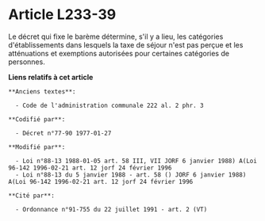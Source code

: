 # Article L233-39

Le décret qui fixe le barème détermine, s'il y a lieu, les catégories d'établissements dans lesquels la taxe de séjour n'est
pas perçue et les atténuations et exemptions autorisées pour certaines catégories de personnes.

**Liens relatifs à cet article**

	**Anciens textes**:

	  - Code de l'administration communale 222 al. 2 phr. 3

	**Codifié par**:

	  - Décret n°77-90 1977-01-27

	**Modifié par**:

	  - Loi n°88-13 1988-01-05 art. 58 III, VII JORF 6 janvier 1988) A(Loi 96-142 1996-02-21 art. 12 jorf 24 février 1996
	  - Loi n°88-13 du 5 janvier 1988 - art. 58 () JORF 6 janvier 1988) A(Loi 96-142 1996-02-21 art. 12 jorf 24 février 1996

	**Cité par**:

	  - Ordonnance n°91-755 du 22 juillet 1991 - art. 2 (VT)
